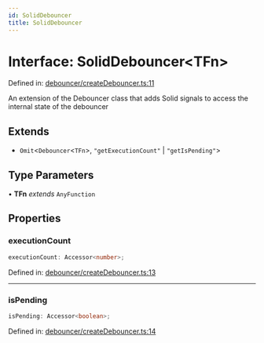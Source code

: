 ```yaml
---
id: SolidDebouncer
title: SolidDebouncer
---
```


<!-- DO NOT EDIT: this page is autogenerated from the type comments -->

# Interface: SolidDebouncer\<TFn\>

Defined in: [debouncer/createDebouncer.ts:11](https://github.com/tanstack/pacer/blob/main/packages/solid-pacer/src/debouncer/createDebouncer.ts#L11)

An extension of the Debouncer class that adds Solid signals to access the internal state of the debouncer

## Extends

- `Omit`\<`Debouncer`\<`TFn`\>, `"getExecutionCount"` \| `"getIsPending"`\>

## Type Parameters

• **TFn** *extends* `AnyFunction`

## Properties

### executionCount

```ts
executionCount: Accessor<number>;
```

Defined in: [debouncer/createDebouncer.ts:13](https://github.com/tanstack/pacer/blob/main/packages/solid-pacer/src/debouncer/createDebouncer.ts#L13)

***

### isPending

```ts
isPending: Accessor<boolean>;
```

Defined in: [debouncer/createDebouncer.ts:14](https://github.com/tanstack/pacer/blob/main/packages/solid-pacer/src/debouncer/createDebouncer.ts#L14)
